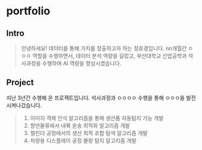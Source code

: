 # portfolio

## Intro
>안녕하세요! 데이터를 통해 가치를 창출하고자 하는 정효경입니다.
>nn개월간 ㅇㅇㅇ 역할을 수행하면서, 데이터 분석 역량을 길렀고,
>부산대학교 산업공학과 석사과정을 수행하며 AI 역량을 향상시켰습니다.

## Project
지난 3년간 수행해 온 프로젝트입니다. 석사과정과 ㅇㅇㅇㅇ 수행을 통해 ㅇㅇㅇ을 발전시켜나갔습니다.

> 1. 이미지 객체 인식 알고리즘을 통해 생산품 자동탐지 기능 개발
> 2. 항만물류에서 내륙 운송 최적화 알고리즘 개발
> 3. 캘린더 공정에서의 생산 최적 조합 탐색 알고리즘 개발
> 4. 차량용 디스플레이 공정 불량 탐지 알고리즘 개발
